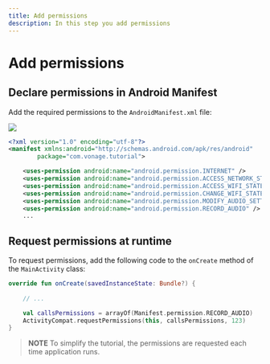 ```yaml
---
title: Add permissions
description: In this step you add permissions
---
```


# Add permissions

## Declare permissions in Android Manifest

Add the required permissions to the `AndroidManifest.xml` file:

![](/screenshots/tutorials/client-sdk/android-shared/android-manifest-file.png)

```xml
<?xml version="1.0" encoding="utf-8"?>
<manifest xmlns:android="http://schemas.android.com/apk/res/android"
        package="com.vonage.tutorial">

    <uses-permission android:name="android.permission.INTERNET" />
    <uses-permission android:name="android.permission.ACCESS_NETWORK_STATE" />
    <uses-permission android:name="android.permission.ACCESS_WIFI_STATE" />
    <uses-permission android:name="android.permission.CHANGE_WIFI_STATE" />
    <uses-permission android:name="android.permission.MODIFY_AUDIO_SETTINGS" />
    <uses-permission android:name="android.permission.RECORD_AUDIO" />
    ...
```

## Request permissions at runtime

To request permissions, add the following code to the `onCreate` method of the `MainActivity` class:

```kotlin
override fun onCreate(savedInstanceState: Bundle?) {
    
    // ...

    val callsPermissions = arrayOf(Manifest.permission.RECORD_AUDIO)
    ActivityCompat.requestPermissions(this, callsPermissions, 123)
}
```

> **NOTE** To simplify the tutorial, the permissions are requested each time application runs.
